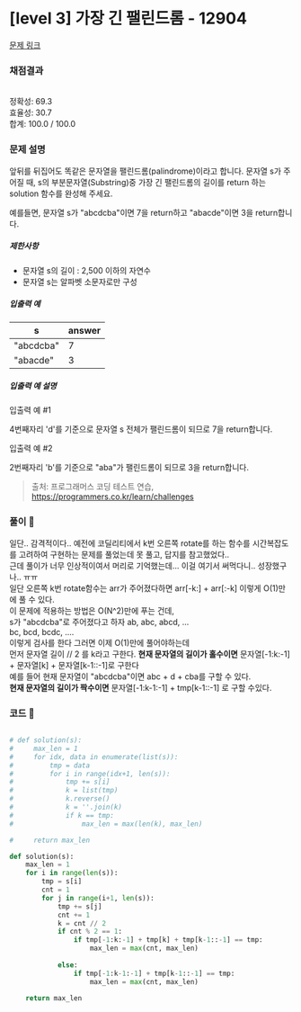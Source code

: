# [level 3] 가장 긴 팰린드롬 - 12904 

[문제 링크](https://school.programmers.co.kr/learn/courses/30/lessons/12904) 



### 채점결과

<br/>정확성: 69.3<br/>효율성: 30.7<br/>합계: 100.0 / 100.0

### 문제 설명

<p>앞뒤를 뒤집어도 똑같은 문자열을 팰린드롬(palindrome)이라고 합니다.
문자열 s가 주어질 때, s의 부분문자열(Substring)중 가장 긴 팰린드롬의 길이를 return 하는 solution 함수를 완성해 주세요.

예를들면, 문자열 s가 "abcdcba"이면 7을 return하고 "abacde"이면 3을 return합니다.</p>

<h5>제한사항</h5>

<ul>
<li>문자열 s의 길이 : 2,500 이하의 자연수</li>
<li>문자열 s는 알파벳 소문자로만 구성</li>
</ul>

<h5>입출력 예</h5>
<table class="table">
        <thead><tr>
<th>s</th>
<th>answer</th>
</tr>
</thead>
        <tbody><tr>
<td>"abcdcba"</td>
<td>7</td>
</tr>
          <tr>
<td>"abacde"</td>
<td>3</td>
</tr>
</tbody>
      </table>
<h5>입출력 예 설명</h5>

<p> 입출력 예 #1 </p>
<p> 4번째자리 'd'를 기준으로 문자열 s 전체가 팰린드롬이 되므로 7을 return합니다. </p>

<p> 입출력 예 #2 </p>
<p> 2번째자리 'b'를 기준으로 "aba"가 팰린드롬이 되므로 3을 return합니다. </p>

> 출처: 프로그래머스 코딩 테스트 연습, https://programmers.co.kr/learn/challenges

### 풀이 🚀
일단.. 감격적이다.. 예전에 코딜리티에서
k번 오른쪽 rotate를 하는 함수를 시간복잡도를 고려하여 구현하는 문제를 풀었는데  못 풀고, 답지를 참고했었다..   
근데 풀이가 너무 인상적이여서 머리로 기억했는데... 이걸 여기서 써먹다니.. 성장했구나.. ㅠㅠ  
일단 오른쪽 k번 rotate함수는 arr가 주어졌다하면 arr[-k:] + arr[:-k] 이렇게 O(1)만에 풀 수 있다.     
이 문제에 적용하는 방법은
O(N^2)만에 푸는 건데,   
s가 "abcdcba"로 주어졌다고 하자
ab, abc, abcd, ...  
bc, bcd, bcdc, ....  
이렇게 검사를 한다 그러면 이제 O(1)만에 풀어야하는데  
먼저 문자열 길이 // 2 를 k라고 구한다.
**현재 문자열의 길이가 홀수이면**
문자열[-1:k:-1] + 문자열[k] + 문자열[k-1::-1]로 구한다  
예를 들어 현재 문자열이 "abcdcba"이면 abc + d + cba를 구할 수 있다.  
**현재 문자열의 길이가 짝수이면**
문자열[-1:k-1:-1] + tmp[k-1::-1] 로 구할 수있다.

### 코드 📃

```python

# def solution(s):
#     max_len = 1
#     for idx, data in enumerate(list(s)):
#         tmp = data
#         for i in range(idx+1, len(s)):
#             tmp += s[i]
#             k = list(tmp)
#             k.reverse()
#             k = ''.join(k)
#             if k == tmp:
#                 max_len = max(len(k), max_len)

#     return max_len

def solution(s):
    max_len = 1
    for i in range(len(s)):
        tmp = s[i]
        cnt = 1
        for j in range(i+1, len(s)):
            tmp += s[j]
            cnt += 1
            k = cnt // 2
            if cnt % 2 == 1:
                if tmp[-1:k:-1] + tmp[k] + tmp[k-1::-1] == tmp:
                    max_len = max(cnt, max_len)
                    
            else:
                if tmp[-1:k-1:-1] + tmp[k-1::-1] == tmp:
                    max_len = max(cnt, max_len)
                
    return max_len      

```
